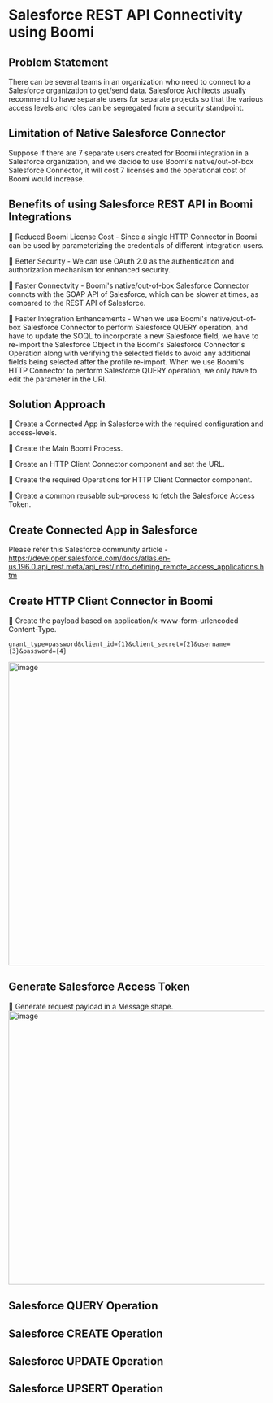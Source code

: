 # Salesforce REST API Connectivity using Boomi

## Problem Statement
There can be several teams in an organization who need to connect to a Salesforce organization to get/send data. Salesforce Architects usually recommend to have separate users for separate projects so that the various access levels and roles can be segregated from a security standpoint.

## Limitation of Native Salesforce Connector
Suppose if there are 7 separate users created for Boomi integration in a Salesforce organization, and we decide to use Boomi's native/out-of-box Salesforce Connector, it will cost 7 licenses and the operational cost of Boomi would increase.

## Benefits of using Salesforce REST API in Boomi Integrations
:small_orange_diamond: Reduced Boomi License Cost - Since a single HTTP Connector in Boomi can be used by parameterizing the credentials of different integration users.

:small_orange_diamond: Better Security - We can use OAuth 2.0 as the authentication and authorization mechanism for enhanced security.

:small_orange_diamond: Faster Connectvity - Boomi's native/out-of-box Salesforce Connector conncts with the SOAP API of Salesforce, which can be slower at times, as compared to the REST API of Salesforce.

:small_orange_diamond: Faster Integration Enhancements - When we use Boomi's native/out-of-box Salesforce Connector to perform Salesforce QUERY operation, and have to update the SOQL to incorporate a new Salesforce field, we have to re-import the Salesforce Object in the Boomi's Salesforce Connector's Operation along with verifying the selected fields to avoid any additional fields being selected after the profile re-import. When we use Boomi's HTTP Connector to perform Salesforce QUERY operation, we only have to edit the parameter in the URI.

## Solution Approach
:small_orange_diamond: Create a Connected App in Salesforce with the required configuration and access-levels.

:small_orange_diamond: Create the Main Boomi Process.

:small_orange_diamond: Create an HTTP Client Connector component and set the URL.

:small_orange_diamond: Create the required Operations for HTTP Client Connector component.

:small_orange_diamond: Create a common reusable sub-process to fetch the Salesforce Access Token.

## Create Connected App in Salesforce
Please refer this Salesforce community article - https://developer.salesforce.com/docs/atlas.en-us.196.0.api_rest.meta/api_rest/intro_defining_remote_access_applications.htm 

## Create HTTP Client Connector in Boomi
:small_orange_diamond: Create the payload based on application/x-www-form-urlencoded Content-Type.
```
grant_type=password&client_id={1}&client_secret={2}&username={3}&password={4}
```
<img width="597" alt="image" src="https://github.com/ayanpan/sfdc-rest-api-boomi/assets/12267939/1a95a1b2-bfee-4f32-9b0f-042ee9fed3c4">

## Generate Salesforce Access Token
:small_orange_diamond: Generate request payload in a Message shape.
<img width="539" alt="image" src="https://github.com/ayanpan/sfdc-rest-api-boomi/assets/12267939/24ce8a79-dc30-4568-8ae2-280b2732f67a">


## Salesforce QUERY Operation

## Salesforce CREATE Operation

## Salesforce UPDATE Operation

## Salesforce UPSERT Operation
